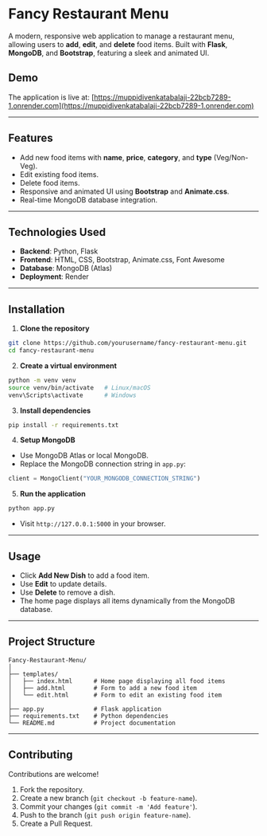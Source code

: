 # Fancy Restaurant Menu

A modern, responsive web application to manage a restaurant menu, allowing users to **add**, **edit**, and **delete** food items. Built with **Flask**, **MongoDB**, and **Bootstrap**, featuring a sleek and animated UI.

## Demo

The application is live at: [https://muppidivenkatabalaji-22bcb7289-1.onrender.com](https://muppidivenkatabalaji-22bcb7289-1.onrender.com)

---

## Features

* Add new food items with **name**, **price**, **category**, and **type** (Veg/Non-Veg).
* Edit existing food items.
* Delete food items.
* Responsive and animated UI using **Bootstrap** and **Animate.css**.
* Real-time MongoDB database integration.

---

## Technologies Used

* **Backend**: Python, Flask
* **Frontend**: HTML, CSS, Bootstrap, Animate.css, Font Awesome
* **Database**: MongoDB (Atlas)
* **Deployment**: Render

---

## Installation

1. **Clone the repository**

```bash
git clone https://github.com/yourusername/fancy-restaurant-menu.git
cd fancy-restaurant-menu
```

2. **Create a virtual environment**

```bash
python -m venv venv
source venv/bin/activate   # Linux/macOS
venv\Scripts\activate      # Windows
```

3. **Install dependencies**

```bash
pip install -r requirements.txt
```

4. **Setup MongoDB**

* Use MongoDB Atlas or local MongoDB.
* Replace the MongoDB connection string in `app.py`:

```python
client = MongoClient("YOUR_MONGODB_CONNECTION_STRING")
```

5. **Run the application**

```bash
python app.py
```

* Visit `http://127.0.0.1:5000` in your browser.

---

## Usage

* Click **Add New Dish** to add a food item.
* Use **Edit** to update details.
* Use **Delete** to remove a dish.
* The home page displays all items dynamically from the MongoDB database.

---

## Project Structure

```
Fancy-Restaurant-Menu/
│
├── templates/
│   ├── index.html      # Home page displaying all food items
│   ├── add.html        # Form to add a new food item
│   └── edit.html       # Form to edit an existing food item
│
├── app.py              # Flask application
├── requirements.txt    # Python dependencies
└── README.md           # Project documentation
```

---

## Contributing

Contributions are welcome!

1. Fork the repository.
2. Create a new branch (`git checkout -b feature-name`).
3. Commit your changes (`git commit -m 'Add feature'`).
4. Push to the branch (`git push origin feature-name`).
5. Create a Pull Request.
